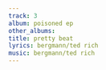 ```yaml
---
track: 3
album: poisoned ep
other_albums:
title: pretty beat
lyrics: bergmann/ted rich
music: bergmann/ted rich
---
```

